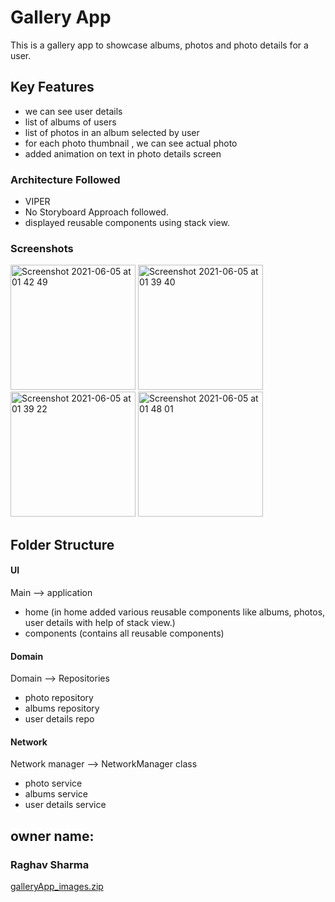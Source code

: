 # Gallery App 
This is a gallery app to showcase albums, photos and photo details for a user.

## Key Features
- we can see user details
- list of albums of users
- list of photos in an album selected by user
- for each photo thumbnail , we can see actual photo
- added animation on text in photo details screen


### Architecture Followed
- VIPER
- No Storyboard Approach followed. 
- displayed reusable components using stack view.


### Screenshots
<img width="200" alt="Screenshot 2021-06-05 at 01 42 49" src="https://user-images.githubusercontent.com/53406407/120857741-5ca94080-c59f-11eb-89de-912becf92074.png">        <img width="200" alt="Screenshot 2021-06-05 at 01 39 40" src="https://user-images.githubusercontent.com/53406407/120857473-f1f80500-c59e-11eb-91cb-90740177e304.png">           <img width="200" alt="Screenshot 2021-06-05 at 01 39 22" src="https://user-images.githubusercontent.com/53406407/120857882-967a4700-c59f-11eb-9001-5331af1ebdd0.png">           <img width="200" alt="Screenshot 2021-06-05 at 01 48 01" src="https://user-images.githubusercontent.com/53406407/120858201-16a0ac80-c5a0-11eb-8aab-8d144fef0377.png">

## Folder Structure
#### UI
Main --> application
- home (in home added various reusable components like albums, photos, user details with help of stack view.)
- components (contains all reusable components)
#### Domain
Domain --> Repositories
- photo repository
- albums repository
- user details repo
#### Network 
Network manager --> NetworkManager class
- photo service
- albums service
- user details service



## owner name:
### Raghav Sharma
[galleryApp_images.zip](https://github.com/raghav1786/SwiftApps/files/6601022/galleryApp_images.zip)
